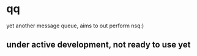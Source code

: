 # qq

yet another message queue, aims to out perform nsq:)

## under active development, not ready to use yet